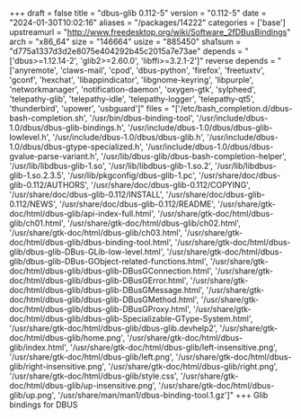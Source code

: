 +++
draft = false
title = "dbus-glib 0.112-5"
version = "0.112-5"
date = "2024-01-30T10:02:16"
aliases = "/packages/14222"
categories = ['base']
upstreamurl = "http://www.freedesktop.org/wiki/Software_2fDBusBindings"
arch = "x86_64"
size = "146664"
usize = "885450"
sha1sum = "d775a1337d3d2e8075e404292b45c2015a7e73ae"
depends = "['dbus>=1.12.14-2', 'glib2>=2.60.0', 'libffi>=3.2.1-2']"
reverse depends = "['anyremote', 'claws-mail', 'cpod', 'dbus-python', 'firefox', 'freetuxtv', 'gconf', 'hexchat', 'libappindicator', 'libgnome-keyring', 'libpurple', 'networkmanager', 'notification-daemon', 'oxygen-gtk', 'sylpheed', 'telepathy-glib', 'telepathy-idle', 'telepathy-logger', 'telepathy-qt5', 'thunderbird', 'upower', 'usbguard']"
files = "['/etc/bash_completion.d/dbus-bash-completion.sh', '/usr/bin/dbus-binding-tool', '/usr/include/dbus-1.0/dbus/dbus-glib-bindings.h', '/usr/include/dbus-1.0/dbus/dbus-glib-lowlevel.h', '/usr/include/dbus-1.0/dbus/dbus-glib.h', '/usr/include/dbus-1.0/dbus/dbus-gtype-specialized.h', '/usr/include/dbus-1.0/dbus/dbus-gvalue-parse-variant.h', '/usr/lib/dbus-glib/dbus-bash-completion-helper', '/usr/lib/libdbus-glib-1.so', '/usr/lib/libdbus-glib-1.so.2', '/usr/lib/libdbus-glib-1.so.2.3.5', '/usr/lib/pkgconfig/dbus-glib-1.pc', '/usr/share/doc/dbus-glib-0.112/AUTHORS', '/usr/share/doc/dbus-glib-0.112/COPYING', '/usr/share/doc/dbus-glib-0.112/INSTALL', '/usr/share/doc/dbus-glib-0.112/NEWS', '/usr/share/doc/dbus-glib-0.112/README', '/usr/share/gtk-doc/html/dbus-glib/api-index-full.html', '/usr/share/gtk-doc/html/dbus-glib/ch01.html', '/usr/share/gtk-doc/html/dbus-glib/ch02.html', '/usr/share/gtk-doc/html/dbus-glib/ch03.html', '/usr/share/gtk-doc/html/dbus-glib/dbus-binding-tool.html', '/usr/share/gtk-doc/html/dbus-glib/dbus-glib-DBus-GLib-low-level.html', '/usr/share/gtk-doc/html/dbus-glib/dbus-glib-DBus-GObject-related-functions.html', '/usr/share/gtk-doc/html/dbus-glib/dbus-glib-DBusGConnection.html', '/usr/share/gtk-doc/html/dbus-glib/dbus-glib-DBusGError.html', '/usr/share/gtk-doc/html/dbus-glib/dbus-glib-DBusGMessage.html', '/usr/share/gtk-doc/html/dbus-glib/dbus-glib-DBusGMethod.html', '/usr/share/gtk-doc/html/dbus-glib/dbus-glib-DBusGProxy.html', '/usr/share/gtk-doc/html/dbus-glib/dbus-glib-Specializable-GType-System.html', '/usr/share/gtk-doc/html/dbus-glib/dbus-glib.devhelp2', '/usr/share/gtk-doc/html/dbus-glib/home.png', '/usr/share/gtk-doc/html/dbus-glib/index.html', '/usr/share/gtk-doc/html/dbus-glib/left-insensitive.png', '/usr/share/gtk-doc/html/dbus-glib/left.png', '/usr/share/gtk-doc/html/dbus-glib/right-insensitive.png', '/usr/share/gtk-doc/html/dbus-glib/right.png', '/usr/share/gtk-doc/html/dbus-glib/style.css', '/usr/share/gtk-doc/html/dbus-glib/up-insensitive.png', '/usr/share/gtk-doc/html/dbus-glib/up.png', '/usr/share/man/man1/dbus-binding-tool.1.gz']"
+++
Glib bindings for DBUS